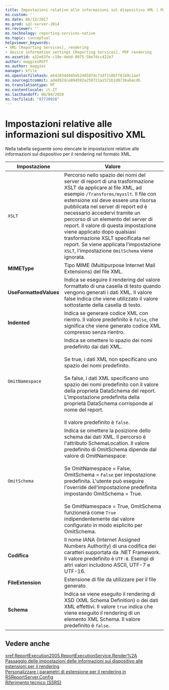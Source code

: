 ```yaml
---
title: Impostazioni relative alle informazioni sul dispositivo XML | Microsoft Docs
ms.custom: ''
ms.date: 06/13/2017
ms.prod: sql-server-2014
ms.reviewer: ''
ms.technology: reporting-services-native
ms.topic: conceptual
helpviewer_keywords:
- XML [Reporting Services], rendering
- device information settings [Reporting Services], PDF rendering
ms.assetid: a32e83fe-c10e-4ebd-8975-5be7dcc422e7
author: maggiesMSFT
ms.author: maggies
manager: kfile
ms.openlocfilehash: e642034d445e52485874c71df110bff81b9c1aaf
ms.sourcegitcommit: ad4d92dce894592a259721a1571b1d8736abacdb
ms.translationtype: MT
ms.contentlocale: it-IT
ms.lasthandoff: 08/04/2020
ms.locfileid: "87720928"
---
```

# <a name="xml-device-information-settings"></a>Impostazioni relative alle informazioni sul dispositivo XML
  Nella tabella seguente sono elencate le impostazioni relative alle informazioni sul dispositivo per il rendering nel formato XML.  
  
|Impostazione|Valore|  
|-------------|-----------|  
|`XSLT`|Percorso nello spazio dei nomi del server di report di una trasformazione XSLT da applicare al file XML, ad esempio `/Transforms/myxslt`. Il file con estensione xsl deve essere una risorsa pubblicata nel server di report ed è necessario accedervi tramite un percorso di un elemento del server di report. Il valore di questa impostazione viene applicato dopo qualsiasi trasformazione XSLT specificata nel report. Se viene applicata l'impostazione `XSLT`, l'impostazione `OmitSchema` viene ignorata.|  
|**MIMEType**|Tipo MIME (Multipurpose Internet Mail Extensions) del file XML.|  
|**UseFormattedValues**|Indica se eseguire il rendering del valore formattato di una casella di testo quando vengono generati i dati XML. Il valore false indica che viene utilizzato il valore sottostante della casella di testo.|  
|**Indented**|Indica se generare codice XML con rientro. Il valore predefinito è `false`, che significa che viene generato codice XML compresso senza rientro.|  
|`OmitNamespace`|Indica se omettere lo spazio dei nomi predefinito dai dati XML.<br /><br /> Se true, i dati XML non specificano uno spazio dei nomi predefinito.<br /><br /> Se false, i dati XML specificano uno spazio dei nomi predefinito con il valore della proprietà DataSchema del report. L'impostazione predefinita della proprietà DataSchema corrisponde al nome del report.<br /><br /> Il valore predefinito è `false`.|  
|`OmitSchema`|Indica se omettere la posizione dello schema dai dati XML. Il percorso è l'attributo SchemaLocation. Il valore predefinito di OmitSchema dipende dal valore di OmitNamespace:<br /><br /> Se OmitNamespace = False, OmitSchema = `False` per impostazione predefinita. L'utente può eseguire l'override dell'impostazione predefinita impostando OmitSchema = True.<br /><br /> Se OmitNamespace = True, OmitSchema funzionerà come `True` indipendentemente dal valore configurato in modo esplicito per OmitSchema.|  
|**Codifica**|Il nome IANA (Internet Assigned Numbers Authority) di una codifica dei caratteri supportata da .NET Framework. Il valore predefinito è `UTF-8`. Esempi di altri valori includono ASCII, UTF-7 e UTF-16.|  
|**FileExtension**|Estensione di file da utilizzare per il file generato.|  
|**Schema**|Indica se viene eseguito il rendering di XSD (XML Schema Definition) o dei dati XML effettivi. Il valore `true` indica che viene eseguito il rendering di un elemento XML Schema. Il valore predefinito è `false`.|  
  
## <a name="see-also"></a>Vedere anche  
 <xref:ReportExecution2005.ReportExecutionService.Render%2A>   
 [Passaggio delle impostazioni delle informazioni sul dispositivo alle estensioni per il rendering](report-server-web-service/net-framework/passing-device-information-settings-to-rendering-extensions.md)   
 [Personalizzare i parametri di estensione per il rendering in RSReportServer.Config](customize-rendering-extension-parameters-in-rsreportserver-config.md)   
 [Riferimento tecnico &#40;SSRS&#41;](../../2014/reporting-services/technical-reference-ssrs.md)  
  
  

